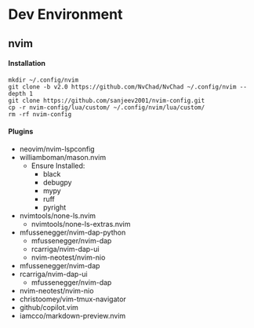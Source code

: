 # Dev Environment

## nvim
#### Installation
```
mkdir ~/.config/nvim
git clone -b v2.0 https://github.com/NvChad/NvChad ~/.config/nvim --depth 1
git clone https://github.com/sanjeev2001/nvim-config.git
cp -r nvim-config/lua/custom/ ~/.config/nvim/lua/custom/
rm -rf nvim-config
```
#### Plugins
- neovim/nvim-lspconfig
- williamboman/mason.nvim
    - Ensure Installed:
        - black
        - debugpy
        - mypy
        - ruff
        - pyright
- nvimtools/none-ls.nvim
    - nvimtools/none-ls-extras.nvim
- mfussenegger/nvim-dap-python
    - mfussenegger/nvim-dap
    - rcarriga/nvim-dap-ui
    - nvim-neotest/nvim-nio
- mfussenegger/nvim-dap
- rcarriga/nvim-dap-ui
    - mfussenegger/nvim-dap
- nvim-neotest/nvim-nio 
- christoomey/vim-tmux-navigator 
- github/copilot.vim
- iamcco/markdown-preview.nvim
